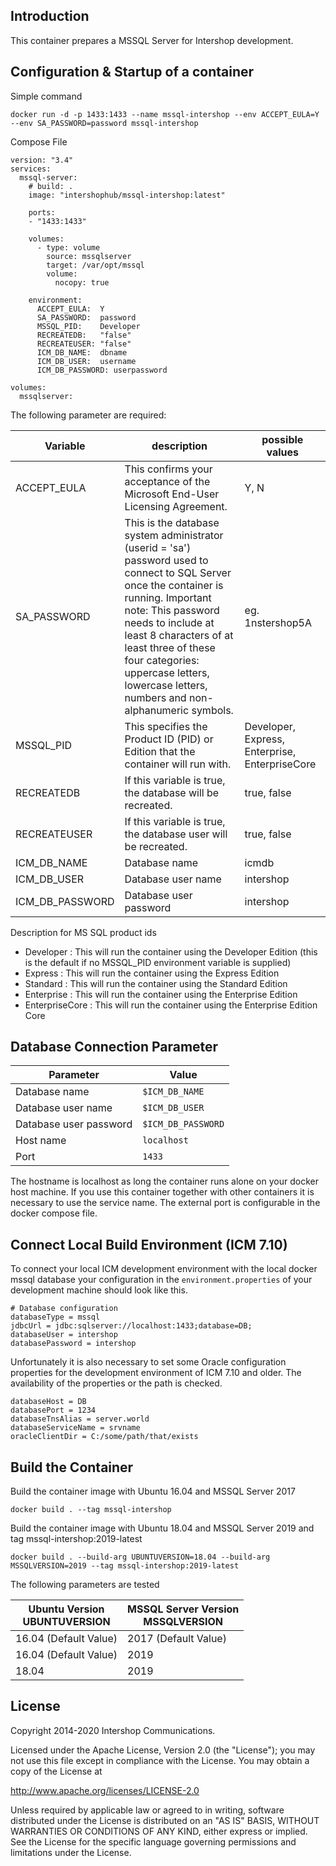 ## Introduction

This container prepares a MSSQL Server for Intershop development.

## Configuration & Startup of a container

Simple command
```
docker run -d -p 1433:1433 --name mssql-intershop --env ACCEPT_EULA=Y --env SA_PASSWORD=password mssql-intershop
```

Compose File
```
version: "3.4"
services:
  mssql-server:
    # build: .
    image: "intershophub/mssql-intershop:latest"
    
    ports:
    - "1433:1433"

    volumes:
      - type: volume
        source: mssqlserver
        target: /var/opt/mssql
        volume:
          nocopy: true

    environment:
      ACCEPT_EULA:  Y
      SA_PASSWORD:  password
      MSSQL_PID:    Developer
      RECREATEDB:   "false"
      RECREATEUSER: "false"
      ICM_DB_NAME:  dbname
      ICM_DB_USER:  username
      ICM_DB_PASSWORD: userpassword

volumes:
  mssqlserver:
```

The following parameter are required:

| Variable | description | possible values
|----------|-----------|-----------| 
| ACCEPT_EULA   | This confirms your acceptance of the Microsoft End-User Licensing Agreement. | Y, N |
| SA_PASSWORD   | This is the database system administrator (userid = 'sa') password used to connect to SQL Server once the container is running. Important note: This password needs to include at least 8 characters of at least three of these four categories: uppercase letters, lowercase letters, numbers and non-alphanumeric symbols. | eg. 1nstershop5A |
| MSSQL_PID     | This specifies the Product ID (PID) or Edition that the container will run with. | Developer, Express, Enterprise, EnterpriseCore
| RECREATEDB    | If this variable is true, the database will be recreated. | true, false
| RECREATEUSER  | If this variable is true, the database user will be recreated. | true, false
| ICM_DB_NAME      | Database name           | icmdb
| ICM_DB_USER      | Database user name      | intershop
| ICM_DB_PASSWORD  | Database user password  | intershop

Description for MS SQL product ids
* Developer : This will run the container using the Developer Edition (this is the default if no MSSQL_PID environment variable is supplied) 
* Express : This will run the container using the Express Edition 
* Standard : This will run the container using the Standard Edition 
* Enterprise : This will run the container using the Enterprise Edition 
* EnterpriseCore : This will run the container using the Enterprise Edition Core 

## Database Connection Parameter

| Parameter | Value
|------------------------|-----------------|
| Database name          | ```$ICM_DB_NAME``` |
| Database user name     | ```$ICM_DB_USER```|
| Database user password | ```$ICM_DB_PASSWORD```|
| Host name              | ```localhost``` |
| Port                   | ```1433``` |

The hostname is localhost as long the container runs alone on your docker host machine. If you use this container
 together with other containers it is necessary to use the service name. The external port is configurable in the docker compose file. 

## Connect Local Build Environment (ICM 7.10)

To connect your local ICM development environment with the local docker mssql database your configuration in the `environment.properties` of your development machine should look like this.

```
# Database configuration
databaseType = mssql
jdbcUrl = jdbc:sqlserver://localhost:1433;database=DB; 
databaseUser = intershop 
databasePassword = intershop
```

Unfortunately it is also necessary to set some Oracle configuration properties for the development environment of ICM 7.10 and older. The availability of the properties or the path is checked.

```
databaseHost = DB
databasePort = 1234
databaseTnsAlias = server.world
databaseServiceName = srvname
oracleClientDir = C:/some/path/that/exists
```

## Build the Container

Build the container image with Ubuntu 16.04 and MSSQL Server 2017
```
docker build . --tag mssql-intershop
```

Build the container image with Ubuntu 18.04 and MSSQL Server 2019 and tag mssql-intershop:2019-latest
```
docker build . --build-arg UBUNTUVERSION=18.04 --build-arg MSSQLVERSION=2019 --tag mssql-intershop:2019-latest
```

The following parameters are tested

| Ubuntu Version <br> UBUNTUVERSION | MSSQL Server Version <br> MSSQLVERSION |
|------------------------|----------------------|
| 16.04 (Default Value)  | 2017 (Default Value) |
| 16.04 (Default Value)  | 2019 |
| 18.04  | 2019 |

## License

Copyright 2014-2020 Intershop Communications.

Licensed under the Apache License, Version 2.0 (the "License"); you may not use this file except in compliance with the License. You may obtain a copy of the License at

http://www.apache.org/licenses/LICENSE-2.0

Unless required by applicable law or agreed to in writing, software distributed under the License is distributed on an "AS IS" BASIS, WITHOUT WARRANTIES OR CONDITIONS OF ANY KIND, either express or implied. See the License for the specific language governing permissions and limitations under the License.

